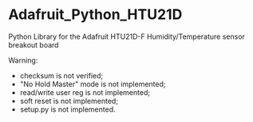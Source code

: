 # Adafruit_Python_HTU21D
Python Library for the Adafruit HTU21D-F Humidity/Temperature sensor breakout board

Warning:
- checksum is not verified;
- "No Hold Master" mode is not implemented;
- read/write user reg is not implemented;
- soft reset is not implemented;
- setup.py is not implemented.
